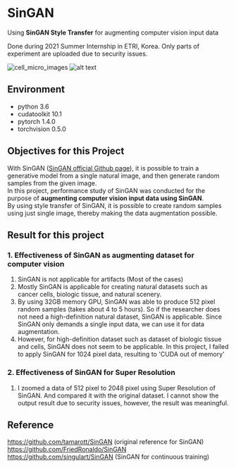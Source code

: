 # SinGAN
Using **SinGAN Style Transfer** for augmenting computer vision input data  

Done during 2021 Summer Internship in ETRI, Korea. Only parts of experiment are uploaded due to security issues.   
    
![cell_micro_images](https://user-images.githubusercontent.com/49232148/87889295-dc9fe800-ca6b-11ea-95fb-034c81078e8b.jpg)
![alt text](https://user-images.githubusercontent.com/49232148/87865634-dac61e00-c9b2-11ea-9c53-fa2be96acf8c.jpg)   


## Environment   
- python 3.6   
- cudatoolkit 10.1   
- pytorch 1.4.0   
- torchvision 0.5.0


## Objectives for this Project  
With SinGAN ([SinGAN official Github page](https://github.com/tamarott/SinGAN)), it is possible to train a generative model from a single natural image, and then generate random samples from the given image.      
In this project, performance study of SinGAN was conducted for the purpose of **augmenting computer vision input data using SinGAN**.    
By using style transfer of SinGAN, it is possible to create random samples using just single image, thereby making the data augmentation possible.   



## Result for this project
### 1. Effectiveness of SinGAN as augmenting dataset for computer vision   
  1) SinGAN is not applicable for artifacts (Most of the cases)
  2) Mostly SinGAN is applicable for creating natural datasets such as cancer cells, biologic tissue, and natural scenery.   
  3) By using 32GB memory GPU, SinGAN was able to produce 512 pixel random samples (takes about 4 to 5 hours). So if the researcher does not need a high-definition natural dataset, SinGAN is applicable. Since SinGAN only demands a single input data, we can use it for data augmentation.   
  4) However, for high-definition dataset such as dataset of biologic tissue and cells, SinGAN does not seem to be applicable. In this project, I failed to apply SinGAN for 1024 pixel data, resulting to 'CUDA out of memory'    
 
### 2. Effectiveness of SinGAN for Super Resolution   
  1) I zoomed a data of 512 pixel to 2048 pixel using Super Resolution of SinGAN. And compared it with the original dataset. I cannot show the output result due to security issues, however, the result was meaningful.      




## Reference   
https://github.com/tamarott/SinGAN (original reference for SinGAN)   
https://github.com/FriedRonaldo/SinGAN   
https://github.com/singulart/SinGAN (SinGAN for continuous training)    
